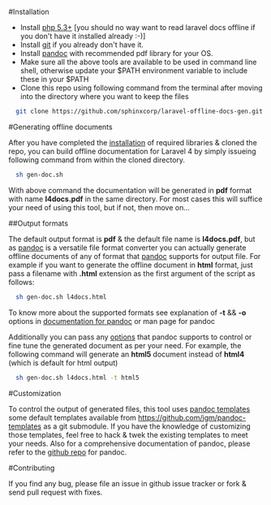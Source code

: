#Installation

- Install [php 5.3+](http://php.net/manual/en/install.php) [you should no way want to read laravel docs offline if you don't have it installed already :-)]
- Install [git](http://git-scm.com/book/en/Getting-Started-Installing-Git) if you already don't have it.
- Install [pandoc](http://johnmacfarlane.net/pandoc/installing.html) with recommended pdf library for your OS.
- Make sure all the above tools are available to be used in command line shell, otherwise update your $PATH environment variable to include these in your $PATH
- Clone this repo using following command from the terminal after moving into the directory where you want to keep the files

```sh
  git clone https://github.com/sphinxcorp/laravel-offline-docs-gen.git laravel-offline-docs-gen
```
#Generating offline documents

After you have completed the [installation](#installation) of required libraries & cloned the repo, you can build offline documentation for Laravel 4 by simply issueing following command from within the cloned directory.

```sh
  sh gen-doc.sh
```

With above command the documentation will be generated in **pdf** format with name **l4docs.pdf** in the same directory. For most cases this will suffice your need of using this tool, but if not, then move on...

##Output formats

The default output format is **pdf** & the default file name is **l4docs.pdf**, but as [pandoc](http://johnmacfarlane.net/pandoc/) is a versatile file format converter you can actually generate offline documents of any of format that [pandoc](http://johnmacfarlane.net/pandoc/) supports for output file. For example if you want to generate the offline document in **html** format, just pass a filename with **.html** extension as the first argument of the script as follows:

```sh
  sh gen-doc.sh l4docs.html
```

To know more about the supported formats see explanation of **-t** && **-o** options in [documentation for pandoc](http://johnmacfarlane.net/pandoc/README.html#options) or man page for pandoc

Additionally you can pass any [options](http://johnmacfarlane.net/pandoc/README.html#options) that pandoc supports to control or fine tune the generated document as per your need. For example, the following command will generate an **html5** document instead of **html4** (which is default for html output)

```sh
  sh gen-doc.sh l4docs.html -t html5
```

#Customization

To control the output of generated files, this tool uses [pandoc templates](http://johnmacfarlane.net/pandoc/README.html#templates) some default templates available from https://github.com/jgm/pandoc-templates as a git submodule. If you have the knowledge of customizing those templates, feel free to hack & twek the existing templates to meet your needs. Also for a comprehensive documentation of pandoc, please refer to the [github repo](https://github.com/jgm/pandoc) for pandoc.

#Contributing

If you find any bug, please file an issue in github issue tracker or fork & send pull request with fixes.
